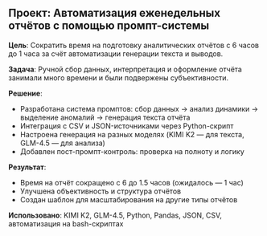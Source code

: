 ## Проект: Автоматизация еженедельных отчётов с помощью промпт-системы

**Цель**: Сократить время на подготовку аналитических отчётов с 6 часов до 1 часа за счёт автоматизации генерации текста и выводов.

**Задача**: Ручной сбор данных, интерпретация и оформление отчёта занимали много времени и были подвержены субъективности.

**Решение**:
- Разработана система промптов: сбор данных → анализ динамики → выделение аномалий → генерация текста отчёта
- Интеграция с CSV и JSON-источниками через Python-скрипт
- Настроена генерация на разных моделях (KIMI K2 — для текста, GLM-4.5 — для анализа)
- Добавлен пост-промпт-контроль: проверка на полноту и логику

**Результат**:
- Время на отчёт сокращено с 6 до 1.5 часов (ожидалось — 1 час)
- Улучшена объективность и структура отчётов
- Создан шаблон для масштабирования на другие типы отчётов

**Использовано**: KIMI K2, GLM-4.5, Python, Pandas, JSON, CSV, автоматизация на bash-скриптах
